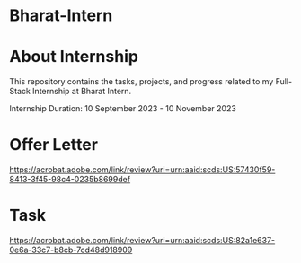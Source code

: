 # Bharat-Intern

# About Internship
This repository contains the tasks, projects, and progress related to my Full-Stack Internship at Bharat Intern.


Internship Duration: 10 September 2023 - 10 November 2023

# Offer Letter
https://acrobat.adobe.com/link/review?uri=urn:aaid:scds:US:57430f59-8413-3f45-98c4-0235b8699def

# Task
https://acrobat.adobe.com/link/review?uri=urn:aaid:scds:US:82a1e637-0e6a-33c7-b8cb-7cd48d918909
